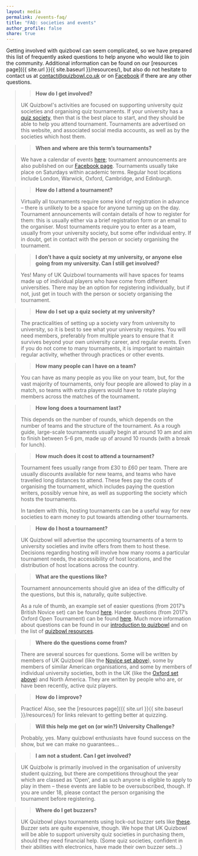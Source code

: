 ```yaml
---
layout: media
permalink: /events-faq/
title: "FAQ: societies and events"
author_profile: false
share: true
---
```


Getting involved with quizbowl can seem complicated, so we have prepared this list of frequently asked questions to help anyone who would like to join the community. Additional information can be found on our [resources page]({{ site.url }}{{ site.baseurl }}/resources/), but also do not hesitate to contact us at <contact@quizbowl.co.uk> or on [Facebook](https://www.facebook.com/quizbowluk/) if there are any other questions.

> > <p style="font-weight:bold">How do I get involved?</p>
> 
> UK Quizbowl's activities are focused on supporting university quiz societies and organising quiz tournaments. If your university has a <a href="{{ site.url }}{{ site.baseurl }}/resources/#student-quiz-societies">quiz society</a>, then that is the best place to start, and they should be able to help you attend tournament. Tournaments are advertised on this website, and associated social media accounts, as well as by the societies which host them.

> > <p style="font-weight:bold">When and where are this term’s tournaments?</p>
> 
> We have a calendar of events <a href="https://quizbowl.co.uk/events/">here</a>; tournament announcements are also published on our <a href="https://www.facebook.com/quizbowluk/">Facebook page</a>. Tournaments usually take place on Saturdays within academic terms. Regular host locations include London, Warwick, Oxford, Cambridge, and Edinburgh.

> > <p style="font-weight:bold">How do I attend a tournament?</p>
> 
> Virtually all tournaments require some kind of registration in advance – there is unlikely to be a space for anyone turning up on the day. Tournament announcements will contain details of how to register for them: this is usually either via a brief registration form or an email to the organiser. Most tournaments require you to enter as a team, usually from your university society, but some offer individual entry. If in doubt, get in contact with the person or society organising the tournament.


> > <p style="font-weight:bold">I don’t have a quiz society at my university, or anyone else going from my university. Can I still get involved?</p>
>
> Yes! Many of UK Quizbowl tournaments will have spaces for teams made up of individual players who have come from different universities. There may be an option for registering individually, but if not, just get in touch with the person or society organising the tournament.

> > <p style="font-weight:bold">How do I set up a quiz society at my university?</p>
>
> The practicalities of setting up a society vary from university to university, so it is best to see what your university requires. You will need members, preferably from multiple years to ensure that it survives beyond your own university career, and regular events. Even if you do not come to many tournaments, it is important to maintain regular activity, whether through practices or other events.
 
> > <p style="font-weight:bold">How many people can I have on a team?</p>
>
> You can have as many people as you like on your team, but, for the vast majority of tournaments, only four people are allowed to play in a match, so teams with extra players would have to rotate playing members across the matches of the tournament.

> > <p style="font-weight:bold">How long does a tournament last?</p>
>
> This depends on the number of rounds, which depends on the number of teams and the structure of the tournament. As a rough guide, large-scale tournaments usually begin at around 10 am and aim to finish between 5-6 pm, made up of around 10 rounds (with a break for lunch).

> > <p style="font-weight:bold">How much does it cost to attend a tournament?</p>
>
> Tournament fees usually range from £30 to £60 per team. There are usually discounts available for new teams, and teams who have travelled long distances to attend. These fees pay the costs of organising the tournament, which includes paying the question writers, possibly venue hire, as well as supporting the society which hosts the tournaments.  
>
> In tandem with this, hosting tournaments can be a useful way for new societies to earn money to put towards attending other tournaments.

> > <p style="font-weight:bold">How do I host a tournament?</p>
>
> UK Quizbowl will advertise the upcoming tournaments of a term to university societies and invite offers from them to host these. Decisions regarding hosting will involve how many rooms a particular tournament needs, the accessibility of host locations, and the distribution of host locations across the country.

> > <p style="font-weight:bold">What are the questions like?</p>
>
> Tournament announcements should give an idea of the difficulty of the questions, but this is, naturally, quite subjective.  
>
> As a rule of thumb, an example set of easier questions (from 2017’s British Novice set) can be found <a href="{{ site.url }}{{ site.baseurl }}/assets/novice2017.pdf" alt="">here</a>. Harder questions (from 2017’s Oxford Open Tournament) can be found <a href="{{ site.url }}{{ site.baseurl }}/assets/oot2017.pdf" alt="">here</a>. Much more information about questions can be found in our <a href="{{ site.url }}{{ site.baseurl }}/intro/" alt="">introduction to quizbowl</a> and on the list of <a href="{{ site.url }}{{ site.baseurl }}/resources/" alt="">quizbowl resources</a>.

> > <p style="font-weight:bold">Where do the questions come from?</p>
>
> There are several sources for questions. Some will be written by members of UK Quizbowl (like the <a href="{{ site.url }}{{ site.baseurl }}/assets/novice2017.pdf" alt=""> Novice set above</a>), some by members of similar American organisations, and some by members of individual university societies, both in the UK (like the <a href="{{ site.url }}{{ site.baseurl }}/assets/oot2017.pdf" alt="">Oxford set above</a>) and North America. They are written by people who are, or have been recently, active quiz players.

> > <p style="font-weight:bold">How do I improve?</p>
>
> Practice! Also, see the [resources page]({{ site.url }}{{ site.baseurl }}/resources/) for links relevant to getting better at quizzing.

> > <p style="font-weight:bold">Will this help me get on (or win?) University Challenge?</p>
>
> Probably, yes. Many quizbowl enthusiasts have found success on the show, but we can make no guarantees...

> > <p style="font-weight:bold">I am not a student. Can I get involved?</p>
>
> UK Quizbolw is primarily involved in the organisation of university student quizzing, but there are competitions throughout the year which are classed as ‘Open’, and as such anyone is eligible to apply to play in them – these events are liable to be oversubscribed, though. If you are under 18, please contact the person organising the tournament before registering.

> > <p style="font-weight:bold">Where do I get buzzers?</p>
>
> UK Quizbowl plays tournaments using lock-out buzzer sets like [these](https://www.andersonbuzzersystems.com/tabletop.html). Buzzer sets are quite expensive, though. We hope that UK Quizbowl will be able to support university quiz societies in purchasing them, should they need financial help. (Some quiz societies, confident in their abilities with electronics, have made their own buzzer sets…)
